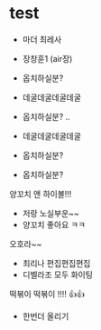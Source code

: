 # test

- 마더 최레사

- 장창훈1 (air장)

- 옵치하실분?


- 데굴데굴데굴데굴

- 옵치하실분?
..


- 데굴데굴데굴데굴

- 옵치하실분?


- 옵치하실분?


양꼬치 앤 하이볼!!!




- 저랑 노실부운~~
- 양꼬치 좋아요 ㅋㅋ


오호라~~

- 최리나 편집편집편집
- 디벨라조 모두 화이팅

떡볶이 떡볶이 !!!! 👍👍


- 한번더 올리기
